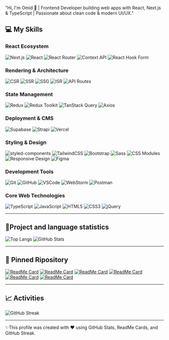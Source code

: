 "Hi, I'm Omid 👋 | Frontend Developer building web apps with React, Next.js & TypeScript | Passionate about clean code & modern UI/UX."

## 💻 My Skills

### React Ecosystem
![Next.js](https://img.shields.io/badge/Next.js-%23000000?style=for-the-badge&logo=next.js&logoColor=white)
![React](https://img.shields.io/badge/React-%2361DAFB?style=for-the-badge&logo=react&logoColor=white)
![React Router](https://img.shields.io/badge/React_Router-%23CA4245?style=for-the-badge&logo=reactrouter&logoColor=white)
![Context API](https://img.shields.io/badge/Context_API-%23FF69B4?style=for-the-badge&logoColor=white)
![React Hook Form](https://img.shields.io/badge/React_Hook_Form-%23FF4500?style=for-the-badge&logoColor=white)

### Rendering & Architecture
![CSR](https://img.shields.io/badge/CSR-%23ff7f50?style=for-the-badge&logoColor=white)
![SSR](https://img.shields.io/badge/SSR-%23008080?style=for-the-badge&logoColor=white)
![SSG](https://img.shields.io/badge/SSG-%236a5acd?style=for-the-badge&logoColor=white)
![ISR](https://img.shields.io/badge/ISR-%23ff6347?style=for-the-badge&logoColor=white)
![API Routes](https://img.shields.io/badge/API_Routes-%239acd32?style=for-the-badge&logoColor=white)


### State Management
![Redux](https://img.shields.io/badge/Redux-%23764ABC?style=for-the-badge&logo=redux&logoColor=white)
![Redux Toolkit](https://img.shields.io/badge/Redux_Toolkit-%23764ABC?style=for-the-badge&logoColor=white)
![TanStack Query](https://img.shields.io/badge/TanStack_Query-%23FF4154?style=for-the-badge&logoColor=white)
![Axios](https://img.shields.io/badge/Axios-%235A29E4?style=for-the-badge&logo=axios&logoColor=white)

### Deployment & CMS
![Supabase](https://img.shields.io/badge/Supabase-3ECF8E?style=for-the-badge&logo=supabase&logoColor=white)
![Strapi](https://img.shields.io/badge/Strapi-00D8FF?style=for-the-badge&logo=strapi&logoColor=white)
![Vercel](https://img.shields.io/badge/Vercel-000000?style=for-the-badge&logo=vercel&logoColor=white)

### Styling & Design
![styled-components](https://img.shields.io/badge/styled--components-DB7093?style=for-the-badge&logo=styled-components&logoColor=white)
![TailwindCSS](https://img.shields.io/badge/TailwindCSS-06B6D4?style=for-the-badge&logo=tailwind-css&logoColor=white)
![Bootstrap](https://img.shields.io/badge/Bootstrap-7952B3?style=for-the-badge&logo=bootstrap&logoColor=white)
![Sass](https://img.shields.io/badge/Sass-CC6699?style=for-the-badge&logo=sass&logoColor=white)
![CSS Modules](https://img.shields.io/badge/CSS_Modules-1572B6?style=for-the-badge)
![Responsive Design](https://img.shields.io/badge/Responsive-Design-4CAF50?style=for-the-badge)
![Figma](https://img.shields.io/badge/Figma-F24E1E?style=for-the-badge&logo=figma&logoColor=white)

### Development Tools
![Git](https://img.shields.io/badge/Git-F05032?style=for-the-badge&logo=git&logoColor=white)
![GitHub](https://img.shields.io/badge/GitHub-181717?style=for-the-badge&logo=github&logoColor=white)
![VSCode](https://img.shields.io/badge/VSCode-007ACC?style=for-the-badge&logo=visual-studio-code&logoColor=white)
![WebStorm](https://img.shields.io/badge/WebStorm-000000?style=for-the-badge&logo=webstorm&logoColor=white)
![Postman](https://img.shields.io/badge/Postman-FF6C37?style=for-the-badge&logo=postman&logoColor=white)

### Core Web Technologies 
![TypeScript](https://img.shields.io/badge/TypeScript-3178C6?style=for-the-badge&logo=typescript&logoColor=white)
![JavaScript](https://img.shields.io/badge/JavaScript-F7DF1E?style=for-the-badge&logo=javascript&logoColor=black)
![HTML5](https://img.shields.io/badge/HTML5-E34F26?style=for-the-badge&logo=html5&logoColor=white)
![CSS3](https://img.shields.io/badge/CSS3-1572B6?style=for-the-badge&logo=css3&logoColor=white)
![jQuery](https://img.shields.io/badge/jQuery-0769AD?style=for-the-badge&logo=jquery&logoColor=white)

---

## 🔧Project and language statistics

![Top Langs](https://github-readme-stats.vercel.app/api/top-langs/?username=omidsdgi&layout=compact&theme=radical)
![GitHub Stats](https://github-readme-stats.vercel.app/api?username=omidsdgi&show_icons=true&count_private=true&theme=radical)

---

## 📌 Pinned Ripository

[![ReadMe Card](https://github-readme-stats.vercel.app/api/pin/?username=omidsdgi&repo=my-portfolio&theme=radical)](https://github.com/omidsdgi/my-portfolio)
[![ReadMe Card](https://github-readme-stats.vercel.app/api/pin/?username=omidsdgi&repo=main-project-shopping&theme=radical)](https://github.com/omidsdgi/main-project-shopping)
[![ReadMe Card](https://github-readme-stats.vercel.app/api/pin/?username=omidsdgi&repo=fast-react-pizza&theme=radical)](https://github.com/omidsdgi/fast-react-pizza)
[![ReadMe Card](https://github-readme-stats.vercel.app/api/pin/?username=omidsdgi&repo=react-quiz&theme=radical)](https://github.com/omidsdgi/react-quiz)
[![ReadMe Card](https://github-readme-stats.vercel.app/api/pin/?username=omidsdgi&repo=world-wise&theme=radical)](https://github.com/omidsdgi/world-wise)
[![ReadMe Card](https://github-readme-stats.vercel.app/api/pin/?username=omidsdgi&repo=moviewatchlist&theme=radical)](https://github.com/omidsdgi/moviewatchlist)

---

## 📈 Activities

![GitHub Streak](https://github-readme-streak-stats.herokuapp.com/?user=omidsdgi&theme=radical)

---

✨This profile was created with ❤️ using GitHub Stats, ReadMe Cards, and GitHub Streak.
